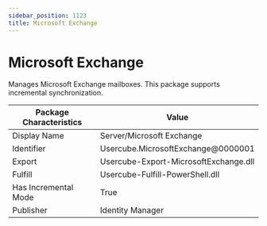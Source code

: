 ```yaml
---
sidebar_position: 1123
title: Microsoft Exchange
---
```


# Microsoft Exchange

Manages Microsoft Exchange mailboxes. This package supports incremental synchronization.

| Package Characteristics | Value |
| --- | --- |
| Display Name | Server/Microsoft Exchange |
| Identifier | Usercube.MicrosoftExchange@0000001 |
| Export | Usercube-Export-MicrosoftExchange.dll |
| Fulfill | Usercube-Fulfill-PowerShell.dll |
| Has Incremental Mode | True |
| Publisher | Identity Manager |